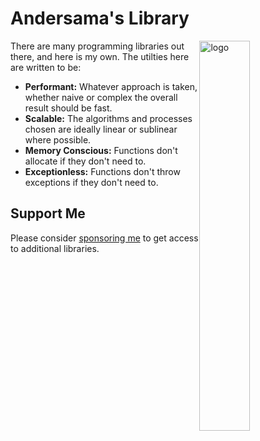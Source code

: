 Andersama's Library
===================

<a href="https://github.com/Andersama-Library/open-source"><img alt="logo" src="https://github.com/Andersama-Library/licensed/assets/25020235/ca26c575-4cfe-4817-9a22-e0f6fe7de9d5" width="40%" style="float: right"></img></a>

There are many programming libraries out there, and here is my own. The utilties here are written to be:
* **Performant:** Whatever approach is taken, whether naive or complex the overall result should be fast.
* **Scalable:** The algorithms and processes chosen are ideally linear or sublinear where possible.
* **Memory Conscious:** Functions don't allocate if they don't need to.
* **Exceptionless:** Functions don't throw exceptions if they don't need to.

Support Me
-------------------

Please consider [sponsoring me](https://github.com/sponsors/Andersama) to get access to additional libraries.
